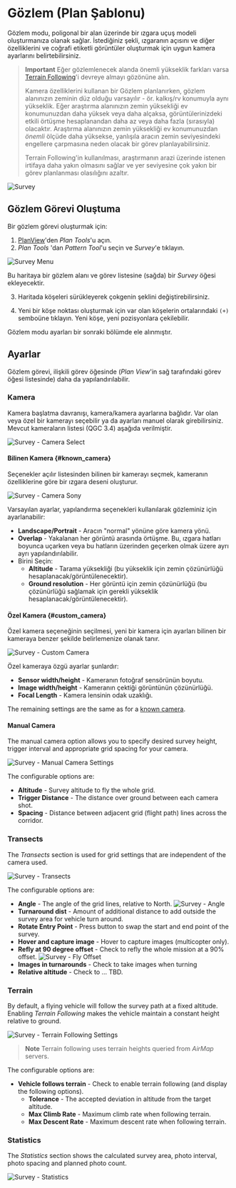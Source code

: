 # Gözlem (Plan Şablonu)

Gözlem modu, poligonal bir alan üzerinde bir ızgara uçuş modeli oluşturmanıza olanak sağlar. İstediğiniz şekli, ızgaranın açısını ve diğer özelliklerini ve coğrafi etiketli görüntüler oluşturmak için uygun kamera ayarlarını belirtebilirsiniz.

> **Important** Eğer gözlemlenecek alanda önemli yükseklik farkları varsa [Terrain Following](#terrain)'i devreye almayı gözönüne alın.
> 
> Kamera özelliklerini kullanan bir Gözlem planlanırken, gözlem alanınızın zeminin düz olduğu varsayılır - ör. kalkış/rv konumuyla aynı yükseklik. Eğer araştırma alanınızın zemin yüksekliği ev konumunuzdan daha yüksek veya daha alçaksa, görüntülerinizdeki etkili örtüşme hesaplanandan daha az veya daha fazla (sırasıyla) olacaktır. Araştırma alanınızın zemin yüksekliği ev konumunuzdan *önemli* ölçüde daha yüksekse, yanlışıla aracın zemin seviyesindeki engellere çarpmasına neden olacak bir görev planlayabilirsiniz.
> 
> Terrain Following'in kullanılması, araştırmanın arazi üzerinde istenen irtifaya daha yakın olmasını sağlar ve yer seviyesine çok yakın bir görev planlanması olasılığını azaltır.

![Survey](../../assets/plan/survey/survey.jpg)

## Gözlem Görevi Oluştuma

Bir gözlem görevi oluşturmak için:

1. [PlanView](../PlanView/PlanView.md)'den *Plan Tools*'u açın.
2. *Plan Tools* 'dan *Pattern Tool*'u seçin ve *Survey*'e tıklayın.
  
  ![Survey Menu](../../assets/plan/survey/survey_menu.jpg)
  
  Bu haritaya bir gözlem alanı ve görev listesine (sağda) bir *Survey* öğesi ekleyecektir.

3. Haritada köşeleri sürükleyerek çokgenin şeklini değiştirebilirsiniz.

4. Yeni bir köşe noktası oluşturmak için var olan köşelerin ortalarındaki `(+)` semboüne tıklayın. Yeni köşe, yeni pozisyonlara çekilebilir.

Gözlem modu ayarları bir sonraki bölümde ele alınmıştır.

## Ayarlar

Gözlem görevi, ilişkili görev öğesinde (*Plan View*'in sağ tarafındaki görev öğesi listesinde) daha da yapılandırılabilir.

### Kamera

Kamera başlatma davranışı, kamera/kamera ayarlarına bağlıdır. Var olan veya özel bir kamerayı seçebilir ya da ayarları manuel olarak girebilirsiniz. Mevcut kameraların listesi (QGC 3.4) aşağıda verilmiştir.

![Survey - Camera Select](../../assets/plan/survey/survey_camera_select.jpg)

#### Bilinen Kamera {#known_camera}

Seçenekler açılır listesinden bilinen bir kamerayı seçmek, kameranın özelliklerine göre bir ızgara deseni oluşturur.

![Survey - Camera Sony](../../assets/plan/survey/survey_camera_sony.jpg)

Varsayılan ayarlar, yapılandırma seçenekleri kullanılarak gözleminiz için ayarlanabilir:

- **Landscape/Portrait** - Aracın "normal" yönüne göre kamera yönü.
- **Overlap** - Yakalanan her görüntü arasında örtüşme. Bu, ızgara hatları boyunca uçarken veya bu hatların üzerinden geçerken olmak üzere ayrı ayrı yapılandırılabilir.
- Birini Seçin: 
  - **Altitude** - Tarama yüksekliği (bu yükseklik için zemin çözünürlüğü hesaplanacak/görüntülenecektir).
  - **Ground resolution** - Her görüntü için zemin çözünürlüğü (bu çözünürlüğü sağlamak için gerekli yükseklik hesaplanacak/görüntülenecektir).

#### Özel Kamera {#custom_camera}

Özel kamera seçeneğinin seçilmesi, yeni bir kamera için ayarları bilinen bir kameraya benzer şekilde belirlemenize olanak tanır.

![Survey - Custom Camera](../../assets/plan/survey/survey_camera_custom.jpg)

Özel kameraya özgü ayarlar şunlardır:

- **Sensor width/height** - Kameranın fotoğraf sensörünün boyutu.
- **Image width/height** - Kameranın çektiği görüntünün çözünürlüğü.
- **Focal Length** - Kamera lensinin odak uzaklığı.

The remaining settings are the same as for a [known camera](#known_camera).

#### Manual Camera

The manual camera option allows you to specify desired survey height, trigger interval and appropriate grid spacing for your camera.

![Survey - Manual Camera Settings](../../assets/plan/survey/survey_camera_manual.jpg)

The configurable options are:

- **Altitude** - Survey altitude to fly the whole grid.
- **Trigger Distance** - The distance over ground between each camera shot.
- **Spacing** - Distance between adjacent grid (flight path) lines across the corridor.

### Transects

The *Transects* section is used for grid settings that are independent of the camera used.

![Survey - Transects](../../assets/plan/survey/survey_transects.jpg)

The configurable options are:

- **Angle** - The angle of the grid lines, relative to North. ![Survey - Angle](../../assets/plan/survey/survey_transects_angle.jpg)
- **Turnaround dist** - Amount of additional distance to add outside the survey area for vehicle turn around.
- **Rotate Entry Point** - Press button to swap the start and end point of the survey.
- **Hover and capture image** - Hover to capture images (multicopter only).
- **Refly at 90 degree offset** - Check to refly the whole mission at a 90% offset. ![Survey - Fly Offset](../../assets/plan/survey/survey_transects_offset.jpg)
- **Images in turnarounds** - Check to take images when turning
- **Relative altitude** - Check to ... TBD.

### Terrain

By default, a flying vehicle will follow the survey path at a fixed altitude. Enabling *Terrain Following* makes the vehicle maintain a constant height relative to ground.

![Survey - Terrain Following Settings](../../assets/plan/survey/survey_terrain.jpg)

> **Note** Terrain following uses terrain heights queried from *AirMap* servers.

The configurable options are:

- **Vehicle follows terrain** - Check to enable terrain following (and display the following options). 
  - **Tolerance** - The accepted deviation in altitude from the target altitude.
  - **Max Climb Rate** - Maximum climb rate when following terrain.
  - **Max Descent Rate** - Maximum descent rate when following terrain.

### Statistics

The *Statistics* section shows the calculated survey area, photo interval, photo spacing and planned photo count.

![Survey - Statistics](../../assets/plan/survey/survey_statistics.jpg)